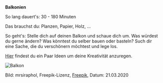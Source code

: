 **Balkonien**

So lang dauert's: 30 - 180 Minuten

Das brauchst du: Planzen, Papier, Holz, ...

So geht's: Stelle dich auf deinen Balkon und schaue dich um. Was würdest du gerne ändern? Was könntest du selber bauen oder basteln? Such dir eine Sache, die du verschönern möchtest und lege los.

[Hier](https://www.solebich.de/wohnmagazin/diynstag-16-kreativ-ideen-f%C3%BCr-balkon-und-terrasse/3778855) findest du ein Paar Ideen um deine Kreativität anzuregen.

![Balkon](https://image.freepik.com/fotos-kostenlos/stuhl-mit-einem-holztisch-bei-sonnenaufgang_1203-2110.jpg)

Bild: mrsiraphol, Freepik-Lizenz, [Freepik](https://de.freepik.com/fotos-kostenlos/stuhl-mit-einem-holztisch-bei-sonnenaufgang_975726.htm#page=2&query=balkon&position=19), Datum: 21.03.2020
